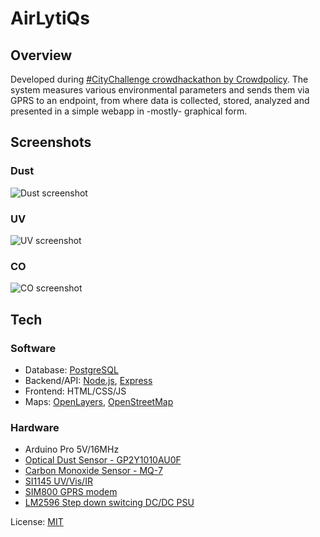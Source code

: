 # AirLytiQs
## Overview
Developed during [#CityChallenge crowdhackathon by Crowdpolicy](http://crowdhackathon.com/smartcity2/en/).
The system measures various environmental parameters and sends them via GPRS to an endpoint, from where data is collected, stored, analyzed and presented in a simple webapp in -mostly- graphical form.

## Screenshots
### Dust
![Dust screenshot](https://i.imgur.com/aRavPqx.png)
### UV
![UV screenshot](https://i.imgur.com/h6K1RF8.png)
### CO
![CO screenshot](https://i.imgur.com/sStVStz.png)

## Tech
### Software
* Database: [PostgreSQL](https://www.postgresql.org/)
* Backend/API: [Node.js](https://nodejs.org/en/), [Express](https://expressjs.com/)
* Frontend: HTML/CSS/JS
* Maps: [OpenLayers](https://openlayers.org/), [OpenStreetMap](https://www.openstreetmap.org/about)

### Hardware
* Arduino Pro 5V/16MHz
* [Optical Dust Sensor - GP2Y1010AU0F](https://www.sparkfun.com/products/9689)
* [Carbon Monoxide Sensor - MQ-7](https://www.sparkfun.com/products/9403)
* [SI1145 UV/Vis/IR](https://learn.adafruit.com/adafruit-si1145-breakout-board-uv-ir-visible-sensor)
* [SIM800 GPRS modem](https://www.ebay.com/itm/SIM800L-GPRS-GSM-Module-Micro-SIM-Card-Board-Quad-band-TTL-Serial-Port-Arduino/323211994162?hash=item4b40efa432:g:PtwAAOSwqbxaRbTw)
* [LM2596 Step down switcing DC/DC PSU](https://www.ebay.com/itm/2-Pieces-3A-DC-DC-Adjustable-Converter-Step-down-Power-Supply-replace-NI-LM2596S/282226498932?hash=item41b6029d74:g:gBUAAOSwBahVJV-S)

License: [MIT](https://tldrlegal.com/license/mit-license)
